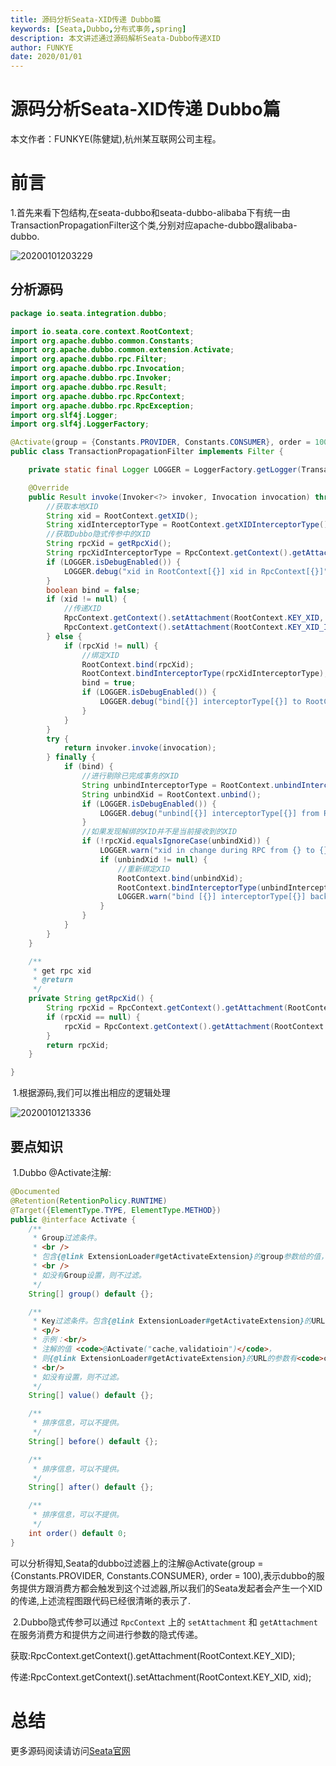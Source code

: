 ```yaml
---
title: 源码分析Seata-XID传递 Dubbo篇
keywords: [Seata,Dubbo,分布式事务,spring]
description: 本文讲述通过源码解析Seata-Dubbo传递XID
author: FUNKYE
date: 2020/01/01
---
```


# 源码分析Seata-XID传递 Dubbo篇

本文作者：FUNKYE(陈健斌),杭州某互联网公司主程。

# 前言

​	1.首先来看下包结构,在seata-dubbo和seata-dubbo-alibaba下有统一由TransactionPropagationFilter这个类,分别对应apache-dubbo跟alibaba-dubbo.

![20200101203229](/img/blog/20200101203229.png)

## 分析源码

```java
package io.seata.integration.dubbo;

import io.seata.core.context.RootContext;
import org.apache.dubbo.common.Constants;
import org.apache.dubbo.common.extension.Activate;
import org.apache.dubbo.rpc.Filter;
import org.apache.dubbo.rpc.Invocation;
import org.apache.dubbo.rpc.Invoker;
import org.apache.dubbo.rpc.Result;
import org.apache.dubbo.rpc.RpcContext;
import org.apache.dubbo.rpc.RpcException;
import org.slf4j.Logger;
import org.slf4j.LoggerFactory;

@Activate(group = {Constants.PROVIDER, Constants.CONSUMER}, order = 100)
public class TransactionPropagationFilter implements Filter {

    private static final Logger LOGGER = LoggerFactory.getLogger(TransactionPropagationFilter.class);

    @Override
    public Result invoke(Invoker<?> invoker, Invocation invocation) throws RpcException {
        //获取本地XID
        String xid = RootContext.getXID();
        String xidInterceptorType = RootContext.getXIDInterceptorType();
        //获取Dubbo隐式传参中的XID
        String rpcXid = getRpcXid();
        String rpcXidInterceptorType = RpcContext.getContext().getAttachment(RootContext.KEY_XID_INTERCEPTOR_TYPE);
        if (LOGGER.isDebugEnabled()) {
            LOGGER.debug("xid in RootContext[{}] xid in RpcContext[{}]", xid, rpcXid);
        }
        boolean bind = false;
        if (xid != null) {
            //传递XID
            RpcContext.getContext().setAttachment(RootContext.KEY_XID, xid);
            RpcContext.getContext().setAttachment(RootContext.KEY_XID_INTERCEPTOR_TYPE, xidInterceptorType);
        } else {
            if (rpcXid != null) {
                //绑定XID
                RootContext.bind(rpcXid);
                RootContext.bindInterceptorType(rpcXidInterceptorType);
                bind = true;
                if (LOGGER.isDebugEnabled()) {
                    LOGGER.debug("bind[{}] interceptorType[{}] to RootContext", rpcXid, rpcXidInterceptorType);
                }
            }
        }
        try {
            return invoker.invoke(invocation);
        } finally {
            if (bind) {
                //进行剔除已完成事务的XID
                String unbindInterceptorType = RootContext.unbindInterceptorType();
                String unbindXid = RootContext.unbind();
                if (LOGGER.isDebugEnabled()) {
                    LOGGER.debug("unbind[{}] interceptorType[{}] from RootContext", unbindXid, unbindInterceptorType);
                }
                //如果发现解绑的XID并不是当前接收到的XID
                if (!rpcXid.equalsIgnoreCase(unbindXid)) {
                    LOGGER.warn("xid in change during RPC from {} to {}, xidInterceptorType from {} to {} ", rpcXid, unbindXid, rpcXidInterceptorType, unbindInterceptorType);
                    if (unbindXid != null) {
                        //重新绑定XID
                        RootContext.bind(unbindXid);
                        RootContext.bindInterceptorType(unbindInterceptorType);
                        LOGGER.warn("bind [{}] interceptorType[{}] back to RootContext", unbindXid, unbindInterceptorType);
                    }
                }
            }
        }
    }

    /**
     * get rpc xid
     * @return
     */
    private String getRpcXid() {
        String rpcXid = RpcContext.getContext().getAttachment(RootContext.KEY_XID);
        if (rpcXid == null) {
            rpcXid = RpcContext.getContext().getAttachment(RootContext.KEY_XID.toLowerCase());
        }
        return rpcXid;
    }

}
```

​	1.根据源码,我们可以推出相应的逻辑处理

![20200101213336](/img/blog/20200101213336.png)

## 要点知识

​	1.Dubbo @Activate注解:

```java
@Documented
@Retention(RetentionPolicy.RUNTIME)
@Target({ElementType.TYPE, ElementType.METHOD})
public @interface Activate {
    /**
     * Group过滤条件。
     * <br />
     * 包含{@link ExtensionLoader#getActivateExtension}的group参数给的值，则返回扩展。
     * <br />
     * 如没有Group设置，则不过滤。
     */
    String[] group() default {};

    /**
     * Key过滤条件。包含{@link ExtensionLoader#getActivateExtension}的URL的参数Key中有，则返回扩展。
     * <p/>
     * 示例：<br/>
     * 注解的值 <code>@Activate("cache,validatioin")</code>，
     * 则{@link ExtensionLoader#getActivateExtension}的URL的参数有<code>cache</code>Key，或是<code>validatioin</code>则返回扩展。
     * <br/>
     * 如没有设置，则不过滤。
     */
    String[] value() default {};

    /**
     * 排序信息，可以不提供。
     */
    String[] before() default {};

    /**
     * 排序信息，可以不提供。
     */
    String[] after() default {};

    /**
     * 排序信息，可以不提供。
     */
    int order() default 0;
}
```

可以分析得知,Seata的dubbo过滤器上的注解@Activate(group = {Constants.PROVIDER, Constants.CONSUMER}, order = 100),表示dubbo的服务提供方跟消费方都会触发到这个过滤器,所以我们的Seata发起者会产生一个XID的传递,上述流程图跟代码已经很清晰的表示了.

​	2.Dubbo隐式传参可以通过 `RpcContext` 上的 `setAttachment` 和 `getAttachment` 在服务消费方和提供方之间进行参数的隐式传递。

获取:RpcContext.getContext().getAttachment(RootContext.KEY_XID);

传递:RpcContext.getContext().setAttachment(RootContext.KEY_XID, xid);

# 总结

更多源码阅读请访问[Seata官网](http://seata.io/zh-cn/index.html)